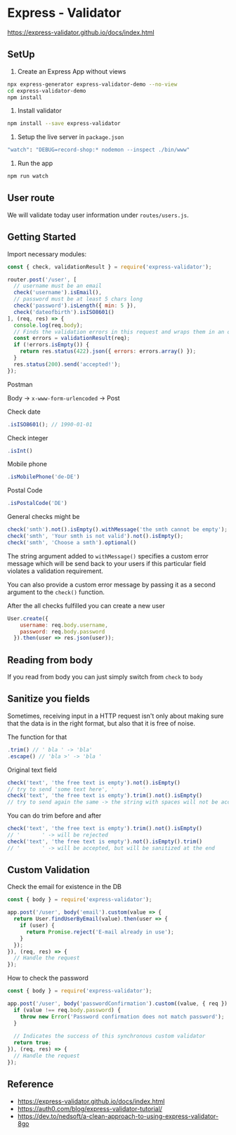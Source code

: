 # Express - Validator

https://express-validator.github.io/docs/index.html

## SetUp

1. Create an Express App without views
```bash
npx express-generator express-validator-demo --no-view
cd express-validator-demo
npm install
```
1. Install validator
```bash
npm install --save express-validator
```

1. Setup the live server in `package.json`
```bash
"watch": "DEBUG=record-shop:* nodemon --inspect ./bin/www"
```

1. Run the app
```bash
npm run watch
```

## User route

We will validate today user information under `routes/users.js`.

## Getting Started

Import necessary modules:
```javascript
const { check, validationResult } = require('express-validator');

router.post('/user', [
  // username must be an email
  check('username').isEmail(),
  // password must be at least 5 chars long
  check('password').isLength({ min: 5 }),
  check('dateofbirth').isISO8601()
], (req, res) => {
  console.log(req.body);
  // Finds the validation errors in this request and wraps them in an object with handy functions
  const errors = validationResult(req);
  if (!errors.isEmpty()) {
    return res.status(422).json({ errors: errors.array() });
  }
  res.status(200).send('accepted!');
});
```

Postman

Body -> `x-www-form-urlencoded` -> Post

Check date
```js
.isISO8601(); // 1990-01-01
```

Check integer
```js
.isInt()
```

Mobile phone
```js
.isMobilePhone('de-DE')
```

Postal Code
```js
.isPostalCode('DE')
```


General checks might be
```javascript
check('smth').not().isEmpty().withMessage('the smth cannot be empty');
check('smth', 'Your smth is not valid').not().isEmpty();
check('smth', 'Choose a smth').optional()
``` 

The string argument added to `withMessage()` specifies a custom error message which will be send back to your users if this particular field violates a validation requirement.

You can also provide a custom error message by passing it as a second argument to the `check()` function.

After the all checks fulfilled you can create a new user
```js
User.create({
    username: req.body.username,
    password: req.body.password
  }).then(user => res.json(user));
```

## Reading from body

If you read from body you can just simply switch from `check` to `body`

## Sanitize you fields

Sometimes, receiving input in a HTTP request isn't only about making sure that the data is in the right format, but also that it is free of noise.

The function for that 
```js
.trim() // ' bla ' -> 'bla'
.escape() // 'bla >' -> 'bla ' 
```

Original text field
```js
check('text', 'the free text is empty').not().isEmpty()
// try to send 'some text here', '         ' 
check('text', 'the free text is empty').trim().not().isEmpty()
// try to send again the same -> the string with spaces will not be accepted
```

You can do trim before and after
```js
check('text', 'the free text is empty').trim().not().isEmpty() 
// '       ' -> will be rejected
check('text', 'the free text is empty').not().isEmpty().trim() 
// '       ' -> will be accepted, but will be sanitized at the end
```

## Custom Validation
Check the email for existence in the DB

```js
const { body } = require('express-validator');

app.post('/user', body('email').custom(value => {
  return User.findUserByEmail(value).then(user => {
    if (user) {
      return Promise.reject('E-mail already in use');
    }
  });
}), (req, res) => {
  // Handle the request
});
```

How to check the password
```js
const { body } = require('express-validator');

app.post('/user', body('passwordConfirmation').custom((value, { req }) => {
  if (value !== req.body.password) {
    throw new Error('Password confirmation does not match password');
  }
  
  // Indicates the success of this synchronous custom validator
  return true;
}), (req, res) => {
  // Handle the request
});
```

## Reference

- https://express-validator.github.io/docs/index.html
- https://auth0.com/blog/express-validator-tutorial/
- https://dev.to/nedsoft/a-clean-approach-to-using-express-validator-8go